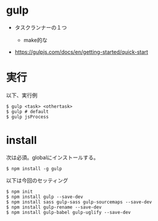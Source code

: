 # gulp
- タスクランナーの１つ
    - make的な

- https://gulpjs.com/docs/en/getting-started/quick-start


# 実行
以下、実行例
```
$ gulp <task> <othertask>
$ gulp # default
$ gulp jsProcess
```

# install
次は必須。globalにインストールする。
```
$ npm install -g gulp
```

以下は今回のセッティング
```
$ npm init
$ npm install gulp --save-dev
$ npm install sass gulp-sass gulp-sourcemaps --save-dev
$ npm install gulp-rename --save-dev
$ npm install gulp-babel gulp-uglify --save-dev
```

